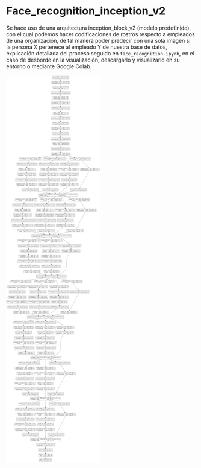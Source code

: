 # Face_recognition_inception_v2
Se hace uso de una arquitectura inception_block_v2 (modelo predefinido), con el cual podemos hacer codificaciones de rostros respecto a empleados de una organización, de tal manera poder predecir con una sola imagen si la persona X pertenece al empleado Y de nuestra base de datos,
explicación detallada del proceso seguido en `face_recognition.ipynb`, en el caso de desborde en la visualización, descargarlo y visualizarlo en su entorno o mediante Google Colab.
<br>
<br>
<img src = 'images/model.png'>

